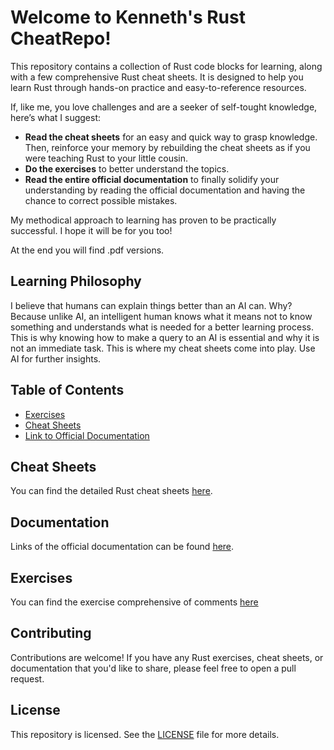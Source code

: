 # Welcome to Kenneth's Rust CheatRepo!

This repository contains a collection of Rust code blocks for learning, along with a few comprehensive Rust cheat sheets. It is designed to help you learn Rust through hands-on practice and easy-to-reference resources.

If, like me, you love challenges and are a seeker of self-tought knowledge, here’s what I suggest:

- **Read the cheat sheets** for an easy and quick way to grasp knowledge. Then, reinforce your memory by rebuilding the cheat sheets as if you were teaching Rust to your little cousin.
- **Do the exercises** to better understand the topics.
- **Read the entire official documentation** to finally solidify your understanding by reading the official documentation and having the chance to correct possible mistakes.

My methodical approach to learning has proven to be practically successful. I hope it will be for you too!

At the end you will find .pdf versions.

## Learning Philosophy

I believe that humans can explain things better than an AI can. Why? Because unlike AI, an intelligent human knows what it means not to know something and understands what is needed for a better learning process. This is why knowing how to make a query to an AI is essential and why it is not an immediate task. This is where my cheat sheets come into play. Use AI for further insights.

## Table of Contents

- [Exercises](#exercises)
- [Cheat Sheets](#cheat-sheet)
- [Link to Official Documentation](#documentation)


## Cheat Sheets

You can find the detailed Rust cheat sheets [here](./cheat_sheets).

## Documentation

Links of the official documentation can be found [here](./docs/RESOURCES.md).

## Exercises

You can find the exercise comprehensive of comments [here](./code)

## Contributing

Contributions are welcome! If you have any Rust exercises, cheat sheets, or documentation that you'd like to share, please feel free to open a pull request.

## License

This repository is licensed. See the [LICENSE](./LICENSE) file for more details.

